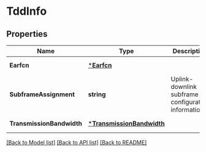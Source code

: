 # TddInfo

## Properties
Name | Type | Description | Notes
------------ | ------------- | ------------- | -------------
**Earfcn** | [***Earfcn**](Earfcn.md) |  | [default to null]
**SubframeAssignment** | **string** | Uplink-downlink subframe configuration information. | [default to null]
**TransmissionBandwidth** | [***TransmissionBandwidth**](TransmissionBandwidth.md) |  | [default to null]

[[Back to Model list]](../README.md#documentation-for-models) [[Back to API list]](../README.md#documentation-for-api-endpoints) [[Back to README]](../README.md)

